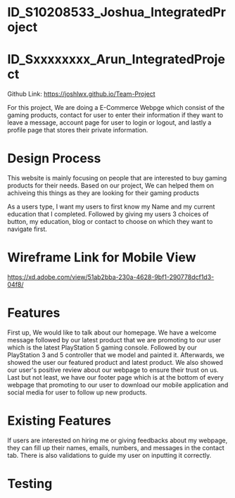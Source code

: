 # ID_S10208533_Joshua_IntegratedProject
# ID_Sxxxxxxxx_Arun_IntegratedProject

Github Link: https://joshlwx.github.io/Team-Project

For this project, We are doing a E-Commerce Webpge which consist of the gaming products, contact for user to enter their information if they want to leave a message, account page for user to login or logout, and lastly a profile page that stores their private information.

# Design Process
This website is mainly focusing on people that are interested to buy gaming products for their needs. Based on our project, We can helped them on achiveing this things as they are looking for their gaming products

As a users type, I want my users to first know my Name and my current education that I completed. Followed by giving my users 3 choices of button, my education, blog or contact to choose on which they want to navigate first.

# Wireframe Link for Mobile View
https://xd.adobe.com/view/51ab2bba-230a-4628-9bf1-290778dcf1d3-04f8/

# Features
First up, We would like to talk about our homepage. We have a welcome message followed by our latest product that we are promoting to our user which is the latest PlayStation 5 gaming console. Followed by our PlayStation 3 and 5 controller that we model and painted it. Afterwards, we showed the user our featured product and latest product. We also showed our user's positive review about our webpage to ensure their trust on us. Last but not least, we have our footer page which is at the bottom of every webpage that promoting to our user to download our mobile application and social media for user to follow up new products. 

# Existing Features
If users are interested on hiring me or giving feedbacks about my webpage, they can fill up their names, emails, numbers, and messages in the contact tab. There is also validations to guide my user on inputting it correctly.

# Testing
